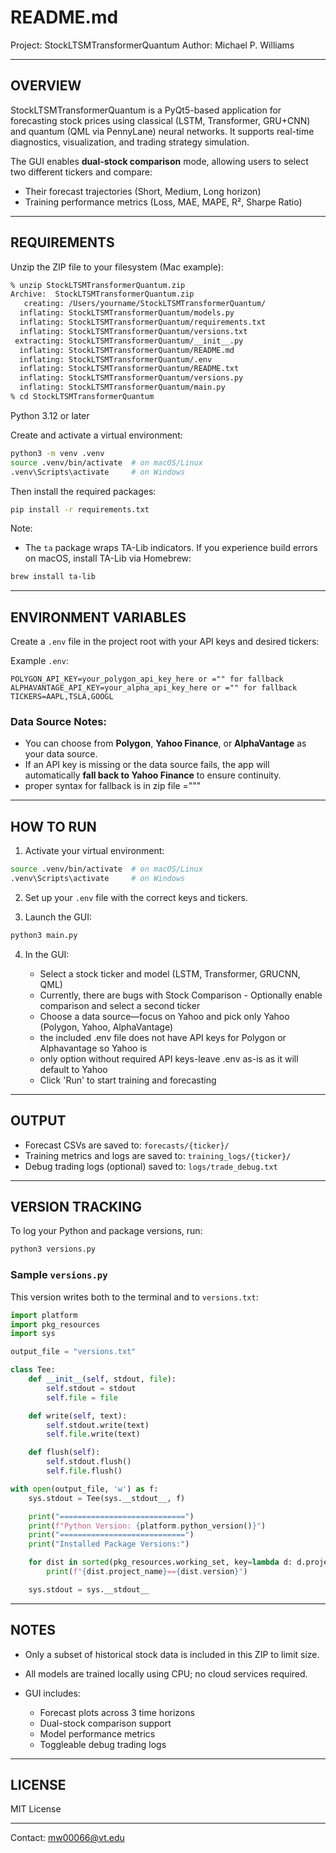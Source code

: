 # README.md

Project: StockLTSMTransformerQuantum
Author: Michael P. Williams

---

## OVERVIEW

StockLTSMTransformerQuantum is a PyQt5-based application for forecasting stock prices using classical (LSTM, Transformer, GRU+CNN) and quantum (QML via PennyLane) neural networks. It supports real-time diagnostics, visualization, and trading strategy simulation.

The GUI enables **dual-stock comparison** mode, allowing users to select two different tickers and compare:

* Their forecast trajectories (Short, Medium, Long horizon)
* Training performance metrics (Loss, MAE, MAPE, R², Sharpe Ratio)

---

## REQUIREMENTS

Unzip the ZIP file to your filesystem (Mac example):

```bash
% unzip StockLTSMTransformerQuantum.zip
Archive:  StockLTSMTransformerQuantum.zip
   creating: /Users/yourname/StockLTSMTransformerQuantum/
  inflating: StockLTSMTransformerQuantum/models.py
  inflating: StockLTSMTransformerQuantum/requirements.txt
  inflating: StockLTSMTransformerQuantum/versions.txt
 extracting: StockLTSMTransformerQuantum/__init__.py
  inflating: StockLTSMTransformerQuantum/README.md
  inflating: StockLTSMTransformerQuantum/.env
  inflating: StockLTSMTransformerQuantum/README.txt
  inflating: StockLTSMTransformerQuantum/versions.py
  inflating: StockLTSMTransformerQuantum/main.py
% cd StockLTSMTransformerQuantum
```

Python 3.12 or later

Create and activate a virtual environment:

```bash
python3 -m venv .venv
source .venv/bin/activate  # on macOS/Linux
.venv\Scripts\activate     # on Windows
```

Then install the required packages:

```bash
pip install -r requirements.txt
```

Note:

* The `ta` package wraps TA-Lib indicators. If you experience build errors on macOS, install TA-Lib via Homebrew:

```bash
brew install ta-lib
```

---

## ENVIRONMENT VARIABLES

Create a `.env` file in the project root with your API keys and desired tickers:

Example `.env`:

```
POLYGON_API_KEY=your_polygon_api_key_here or ="" for fallback
ALPHAVANTAGE_API_KEY=your_alpha_api_key_here or ="" for fallback
TICKERS=AAPL,TSLA,GOOGL
```

### Data Source Notes:

* You can choose from **Polygon**, **Yahoo Finance**, or **AlphaVantage** as your data source.
* If an API key is missing or the data source fails, the app will automatically **fall back to Yahoo Finance** to ensure continuity.
* proper syntax for fallback is in zip file ="""
---

## HOW TO RUN

1. Activate your virtual environment:

```bash
source .venv/bin/activate  # on macOS/Linux
.venv\Scripts\activate     # on Windows
```

2. Set up your `.env` file with the correct keys and tickers.

3. Launch the GUI:

```bash
python3 main.py
```

4. In the GUI:

   * Select a stock ticker and model (LSTM, Transformer, GRUCNN, QML)
   * Currently, there are bugs with Stock Comparison - Optionally enable comparison and select a second ticker
   * Choose a data source—focus on Yahoo and pick only Yahoo (Polygon, Yahoo, AlphaVantage)
   * the included .env file does not have API keys for Polygon or Alphavantage so Yahoo is  
   * only option without required API keys-leave .env as-is as it will default to Yahoo
   * Click 'Run' to start training and forecasting

---

## OUTPUT

* Forecast CSVs are saved to: `forecasts/{ticker}/`
* Training metrics and logs are saved to: `training_logs/{ticker}/`
* Debug trading logs (optional) saved to: `logs/trade_debug.txt`

---

## VERSION TRACKING

To log your Python and package versions, run:

```bash
python3 versions.py
```

### Sample `versions.py`

This version writes both to the terminal and to `versions.txt`:

```python
import platform
import pkg_resources
import sys

output_file = "versions.txt"

class Tee:
    def __init__(self, stdout, file):
        self.stdout = stdout
        self.file = file

    def write(self, text):
        self.stdout.write(text)
        self.file.write(text)

    def flush(self):
        self.stdout.flush()
        self.file.flush()

with open(output_file, 'w') as f:
    sys.stdout = Tee(sys.__stdout__, f)

    print("============================")
    print(f"Python Version: {platform.python_version()}")
    print("============================")
    print("Installed Package Versions:")

    for dist in sorted(pkg_resources.working_set, key=lambda d: d.project_name.lower()):
        print(f"{dist.project_name}=={dist.version}")

    sys.stdout = sys.__stdout__
```

---

## NOTES

* Only a subset of historical stock data is included in this ZIP to limit size.
* All models are trained locally using CPU; no cloud services required.
* GUI includes:

  * Forecast plots across 3 time horizons
  * Dual-stock comparison support
  * Model performance metrics
  * Toggleable debug trading logs

---

## LICENSE

MIT License

---

Contact: [mw00066@vt.edu](mailto:mw00066@vt.edu)
